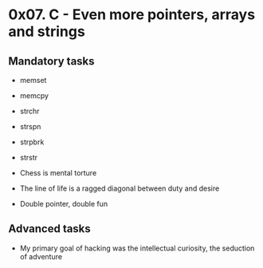 # 0x07. C - Even more pointers, arrays and strings

## Mandatory tasks

* memset 

* memcpy

* strchr

* strspn 

* strpbrk 

* strstr

* Chess is mental torture

* The line of life is a ragged diagonal between duty and desire

* Double pointer, double fun 

## Advanced tasks

* My primary goal of hacking was the intellectual curiosity, the seduction of adventure

